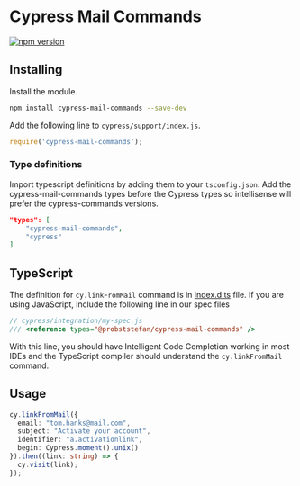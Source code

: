 # Cypress Mail Commands

[![npm version](https://badge.fury.io/js/cypress-mail-commands.svg)](https://badge.fury.io/js/cypress-mail-commands)

## Installing

Install the module.

```bash
npm install cypress-mail-commands --save-dev
```

Add the following line to `cypress/support/index.js`.

```javascript
require('cypress-mail-commands');
```

### Type definitions

Import typescript definitions by adding them to your `tsconfig.json`. Add the cypress-mail-commands types before the Cypress types so intellisense will prefer the cypress-commands versions.

```json
"types": [
    "cypress-mail-commands",
    "cypress"
]
```

## TypeScript

The definition for `cy.linkFromMail` command is in [index.d.ts](index.d.ts) file. If you are using JavaScript, include the following line in our spec files

```js
// cypress/integration/my-spec.js
/// <reference types="@probststefan/cypress-mail-commands" />
```

With this line, you should have Intelligent Code Completion working in most IDEs and the TypeScript compiler should understand the `cy.linkFromMail` command.

## Usage

```ts
cy.linkFromMail({
  email: "tom.hanks@mail.com",
  subject: "Activate your account",
  identifier: "a.activationlink",
  begin: Cypress.moment().unix()
}).then((link: string) => {
  cy.visit(link);
});
```
